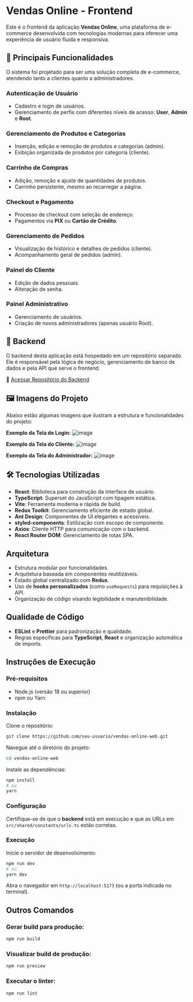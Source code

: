 
# Vendas Online - Frontend

Este é o frontend da aplicação **Vendas Online**, uma plataforma de e-commerce desenvolvida com tecnologias modernas para oferecer uma experiência de usuário fluida e responsiva.

## 🚀 Principais Funcionalidades

O sistema foi projetado para ser uma solução completa de e-commerce, atendendo tanto a clientes quanto a administradores.

### Autenticação de Usuário
- Cadastro e login de usuários.
- Gerenciamento de perfis com diferentes níveis de acesso: **User**, **Admin** e **Root**.

### Gerenciamento de Produtos e Categorias
- Inserção, edição e remoção de produtos e categorias (admin).
- Exibição organizada de produtos por categoria (cliente).

### Carrinho de Compras
- Adição, remoção e ajuste de quantidades de produtos.
- Carrinho persistente, mesmo ao recarregar a página.

### Checkout e Pagamento
- Processo de checkout com seleção de endereço.
- Pagamentos via **PIX** ou **Cartão de Crédito**.

### Gerenciamento de Pedidos
- Visualização de histórico e detalhes de pedidos (cliente).
- Acompanhamento geral de pedidos (admin).

### Painel do Cliente
- Edição de dados pessoais.
- Alteração de senha.

### Painel Administrativo
- Gerenciamento de usuários.
- Criação de novos administradores (apenas usuário Root).

## 🧠 Backend

O backend desta aplicação está hospedado em um repositório separado. Ele é responsável pela lógica de negócio, gerenciamento de banco de dados e pela API que serve o frontend.

🔗 [Acessar Repositório do Backend](https://github.com/Marilio01/vendas-online-backend.git)

## 🖼️ Imagens do Projeto

Abaixo estão algumas imagens que ilustram a estrutura e funcionalidades do projeto:

**Exemplo da Tela de Login:**
![image](https://github.com/user-attachments/assets/be1ef1ed-2573-4b5f-a140-2a3ca2ed1b19)

**Exemplo da Tela do Cliente:**
![image](https://github.com/user-attachments/assets/0b4efa57-1b31-4cf2-bcf6-dfd07acb31f5)

**Exemplo da Tela do Administrador:**
![image](https://github.com/user-attachments/assets/435a6b9b-d0b2-4f17-99e6-f77fe4a9c34d)

## 🛠️ Tecnologias Utilizadas

- **React**: Biblioteca para construção da interface de usuário.
- **TypeScript**: Superset do JavaScript com tipagem estática.
- **Vite**: Ferramenta moderna e rápida de build.
- **Redux Toolkit**: Gerenciamento eficiente de estado global.
- **Ant Design**: Componentes de UI elegantes e acessíveis.
- **styled-components**: Estilização com escopo de componente.
- **Axios**: Cliente HTTP para comunicação com o backend.
- **React Router DOM**: Gerenciamento de rotas SPA.

## Arquitetura

- Estrutura modular por funcionalidades.
- Arquitetura baseada em componentes reutilizáveis.
- Estado global centralizado com **Redux**.
- Uso de **hooks personalizados** (como `useRequests`) para requisições à API.
- Organização de código visando legibilidade e manutenibilidade.

## Qualidade de Código

- **ESLint** e **Prettier** para padronização e qualidade.
- Regras específicas para **TypeScript**, **React** e organização automática de imports.

## Instruções de Execução

### Pré-requisitos
- Node.js (versão 18 ou superior)
- npm ou Yarn

### Instalação

Clone o repositório:

```bash
git clone https://github.com/seu-usuario/vendas-online-web.git
```

Navegue até o diretório do projeto:

```bash
cd vendas-online-web
```

Instale as dependências:

```bash
npm install
# ou
yarn
```

### Configuração

Certifique-se de que o **backend** está em execução e que as URLs em `src/shared/constants/urls.ts` estão corretas.

### Execução

Inicie o servidor de desenvolvimento:

```bash
npm run dev
# ou
yarn dev
```

Abra o navegador em `http://localhost:5173` (ou a porta indicada no terminal).

## Outros Comandos

### Gerar build para produção:

```bash
npm run build
```

### Visualizar build de produção:

```bash
npm run preview
```

### Executar o linter:

```bash
npm run lint
```